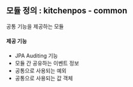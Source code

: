 ## 모듈 정의 : kitchenpos - common
공통 기능을 제공하는 모듈

#### 제공 기능

- JPA Auditing 기능
- 모듈 간 공유하는 이벤트 정보
- 공통으로 사용되는 예외
- 공통으로 사용되는 값 객체

